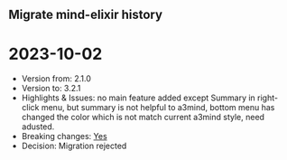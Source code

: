 Migrate mind-elixir history
--

# 2023-10-02
- Version from: 2.1.0
- Version to: 3.2.1
- Highlights & Issues: 
no main feature added except Summary in right-click menu, but summary is not helpful to a3mind, 
bottom menu has changed the color which is not match current a3mind style, need adusted.
- Breaking changes: [Yes](https://github.com/ssshooter/mind-elixir-core/wiki/Breaking-Change#300)
- Decision: Migration rejected 